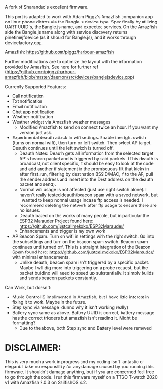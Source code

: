A fork of Sharandac's excellent firmware. 

This port is adapted to work with Adam Piggz's Amazfish companion app on linux phone distros via the Bangle.js device type. Specifically by utilizing UART UUID's, the Bangle.js name, and expected services. On the Amazfish side the Bangle.js name along with service discovery returns pinetimejfdevice (as it should for Bangle.js), and it works through devicefactory.cpp.

Amazfish:
https://github.com/piggz/harbour-amazfish

Further modifications are to optimize the layout with the information provided by Amazfish. See here for further ref (https://github.com/piggz/harbour-amazfish/blob/master/daemon/src/devices/banglejsdevice.cpp)


Currently Supported Features:
- Call notification
- Txt notification
- Email notification
- Chat app notification
- Weather notification
- Weather widget via Amazfish weather messages 
     - Modified Amazfish to send on connect twice an hour. If you want my version just ask.
- Experimental deauth attack in wifi settings. Enable the right switch (turns on normal wifi), then turn on left switch. Then select AP target. Deauth continues until the left switch is turned off.
     - Deauth Notes: Deauth gets all information from the selected target AP's beacon packet and is triggered by said packets. (This deauth is broadcast, not        client specific, it should be easy to look at the code and add another if statement in the promiscuous filt that kicks in after first_run, filtering by          destination BSSID/MAC, if to the AP, pull the sender address and insert into the Dest address on the deauth packet and send).
     - Normal wifi usage is not affected (just use right switch alone). I haven't really tested deauth/beacon spam with a saved network, but I wanted to keep        normal usage incase ftp access is needed. I recommend deleting the network after ftp usage to ensure there are no issues.
     - Deauth based on the works of many people, but in particular the ESP32 Marauder Project found here: https://github.com/justcallmekoko/ESP32Marauder/
     - Enhancements and trigger is my own work
- AP Beacon Spam. Turn on wifi in settings with the right switch. Go into the subsettings and turn on the beacon spam switch. Beacon spam continues until turned off. This is a straight integration of the Beacon Spam found here: https://github.com/justcallmekoko/ESP32Marauder/ with minimal enhancements. 
     - Unlike deauth, beacon spam isn't triggered by a specific packet. Maybe I will dig more into triggering on a probe request, but the packet building will        need to speed up substantially. It simply builds and sends beacon packets constantly.

Can Work, but doesn't:
- Music Control IS implimented in Amazfish, but I have little interest in fixing it to work. Maybe in the future.
- Step sync via message (dunno why it isn't working really)
- Battery sync same as above. Battery UUID is correct, battery message has the correct triggers but amazfish isn't reading it. Might be formatting?
  - Due to the above, both Step sync and Battery level were removed

# DISCLAIMER: 
This is very much a work in progress and my coding isn't fantastic or elegant. I take no responsiility for any damage caused by you running this firmware. It shouldn't damage anything, but if you are concerned feel free to go through the code. I run this firmware myself on a TTGO T-watch 2020 v1 with Amazfish 2.0.3 on SailfishOS 4.2.

